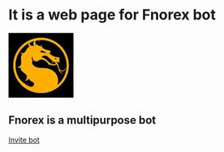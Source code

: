 # It is a web page for Fnorex bot

![Icon](assets/icon.webp)

## Fnorex is a multipurpose bot

[Invite bot](https://discord.com/api/oauth2/authorize?client_id=887156630888800317&permissions=8&scope=bot%20applications.commands)

